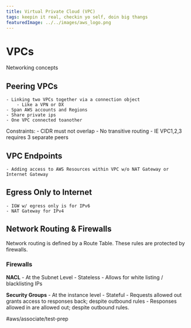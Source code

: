 ```yaml
---
title: Virtual Private Cloud (VPC)
tags: keepin it real, checkin yo self, doin big thangs
featuredImage: ../../images/aws_logo.png
---
```



# VPCs
Networking concepts

## Peering VPCs
	- Linking two VPCs together via a connection object
		- Like a VPN or DX
	- Span AWS accounts and Regions
	- Share private ips
	- One VPC connected toanother

Constraints: 
	- CIDR must not overlap
	- No transitive routing
		- IE VPC1,2,3 requires 3 separate peers

## VPC Endpoints 
	- Adding access to AWS Resources within VPC w/o NAT Gateway or Internet Gateway

## Egress Only to Internet
	- IGW w/ egress only is for IPv6
	- NAT Gateway for IPv4

## Network Routing & Firewalls
Network routing is defined by a Route Table. These rules are protected by firewalls.

### Firewalls
**NACL**
	- At the Subnet Level
	- Stateless
	- Allows for white listing / blacklisting IPs

**Security Groups**
	- At the instance level
	- Stateful
		- Requests allowed out grants access to responses back; despite outbound rules
		- Responses allowed in are allowed out; despite outbound rules.

#aws/associate/test-prep